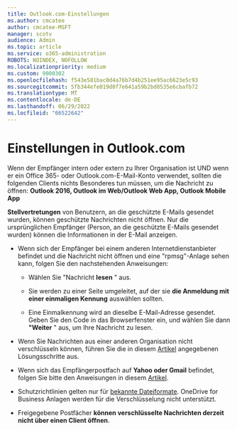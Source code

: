 ```yaml
---
title: Outlook.com-Einstellungen
ms.author: cmcatee
author: cmcatee-MSFT
manager: scotv
audience: Admin
ms.topic: article
ms.service: o365-administration
ROBOTS: NOINDEX, NOFOLLOW
ms.localizationpriority: medium
ms.custom: 9000302
ms.openlocfilehash: f543e581bac0d4a76b7d4b251ee95ac6623e5c93
ms.sourcegitcommit: 5fb344efe019d0f7e641a59b2bd0535e6cbafb72
ms.translationtype: MT
ms.contentlocale: de-DE
ms.lasthandoff: 06/29/2022
ms.locfileid: "66522642"
---
```

# <a name="settings-in-outlookcom"></a>Einstellungen in Outlook.com

Wenn der Empfänger intern oder extern zu Ihrer Organisation ist UND wenn er ein Office 365- oder Outlook.com-E-Mail-Konto verwendet, sollten die folgenden Clients nichts Besonderes tun müssen, um die Nachricht zu öffnen: **Outlook 2016, Outlook im Web/Outlook Web App, Outlook Mobile App**

**Stellvertretungen** von Benutzern, an die geschützte E-Mails gesendet wurden, können geschützte Nachrichten nicht öffnen. Nur die ursprünglichen Empfänger (Person, an die geschützte E-Mails gesendet wurden) können die Informationen in der E-Mail anzeigen.

- Wenn sich der Empfänger bei einem anderen Internetdienstanbieter befindet und die&nbsp;Nachricht nicht öffnen und eine "rpmsg"-Anlage sehen kann, folgen Sie den nachstehenden Anweisungen:
    
    - Wählen Sie "Nachricht **lesen** " aus.
    
    - Sie werden zu einer Seite umgeleitet, auf der sie **die Anmeldung mit einer einmaligen Kennung** auswählen sollten.
    
    - Eine Einmalkennung wird an dieselbe E-Mail-Adresse gesendet. Geben Sie den Code in das Browserfenster ein, und wählen Sie dann **"Weiter** " aus, um Ihre Nachricht zu lesen.

- Wenn Sie Nachrichten aus einer anderen Organisation nicht verschlüsseln können, führen Sie die in diesem [Artikel](https://support.office.com/article/known-issues-opening-irm-protected-emails-sent-from-users-in-other-office-365-organizations-0dec0593-a05d-4aa2-8445-9311ebab3164) angegebenen Lösungsschritte aus.

- Wenn sich das Empfängerpostfach auf **Yahoo oder Gmail** befindet, folgen Sie bitte den Anweisungen</span> in diesem [Artikel](https://support.office.com/article/how-do-i-open-a-protected-message-1157a286-8ecc-4b1e-ac43-2a608fbf3098).

- Schutzrichtlinien gelten nur für [bekannte Dateiformate](https://docs.microsoft.com/azure/information-protection/rms-client/client-admin-guide-file-types). OneDrive for Business Anlagen werden für die Verschlüsselung nicht unterstützt.

- Freigegebene Postfächer **können verschlüsselte Nachrichten derzeit nicht über einen Client öffnen**. 
